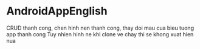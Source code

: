 # AndroidAppEnglish
CRUD thanh cong, chen hinh nen thanh cong, thay doi mau cua bieu tuong app thanh cong
Tuy nhien hinh ne khi clone ve chay thi se khong xuat hien nua
